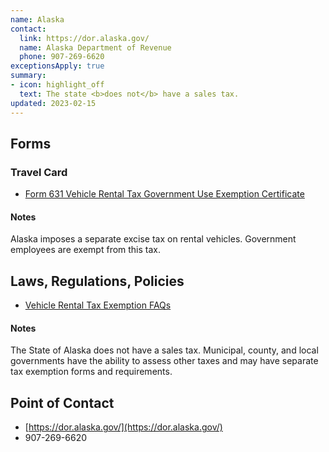```yaml
---
name: Alaska
contact:
  link: https://dor.alaska.gov/
  name: Alaska Department of Revenue
  phone: 907-269-6620
exceptionsApply: true
summary:
- icon: highlight_off
  text: The state <b>does not</b> have a sales tax.
updated: 2023-02-15
---
```


## Forms

### Travel Card

* [Form 631 Vehicle Rental Tax Government Use Exemption Certificate](http://www.tax.alaska.gov/programs/programs/forms/index.aspx?60255)

#### Notes

Alaska imposes a separate excise tax on rental vehicles. Government employees are exempt from this tax.

## Laws, Regulations, Policies

* [Vehicle Rental Tax Exemption FAQs](https://tax.alaska.gov/programs/programs/help/faq/faq.aspx?60255#section2)

#### Notes

The State of Alaska does not have a sales tax. Municipal, county, and local governments have the ability to assess other taxes and may have separate tax exemption forms and requirements.

## Point of Contact
- [https://dor.alaska.gov/](https://dor.alaska.gov/)
- 907-269-6620